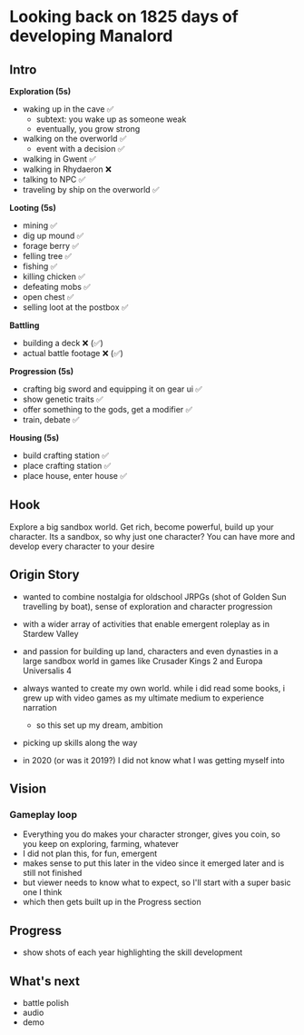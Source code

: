 # Looking back on 1825 days of developing Manalord
## Intro
**Exploration (5s)**
- waking up in the cave ✅
  - subtext: you wake up as someone weak
  - eventually, you grow strong
- walking on the overworld ✅
  - event with a decision ✅
- walking in Gwent ✅
- walking in Rhydaeron ❌
- talking to NPC ✅
- traveling by ship on the overworld ✅

**Looting (5s)**
- mining ✅
- dig up mound ✅
- forage berry ✅
- felling tree ✅
- fishing ✅
- killing chicken ✅
- defeating mobs ✅
- open chest ✅
- selling loot at the postbox ✅

**Battling**
- building a deck ❌ (✅)
- actual battle footage ❌ (✅)

**Progression (5s)**
- crafting big sword and equipping it on gear ui ✅
- show genetic traits ✅
- offer something to the gods, get a modifier ✅
- train, debate ✅

**Housing (5s)**
- build crafting station ✅
- place crafting station ✅
- place house, enter house ✅

## Hook
Explore a big sandbox world. Get rich, become powerful, build up your character. Its a sandbox, so why just one character? You can have more and develop every character to your desire

## Origin Story
- wanted to combine nostalgia for oldschool JRPGs (shot of Golden Sun travelling by boat), sense of exploration and character progression
- with a wider array of activities that enable emergent roleplay as in Stardew Valley
- and passion for building up land, characters and even dynasties in a large sandbox world in games like Crusader Kings 2 and Europa Universalis 4
- always wanted to create my own world. while i did read some books, i grew up with video games as my ultimate medium to experience narration
  - so this set up my dream, ambition

- picking up skills along the way
- in 2020 (or was it 2019?) I did not know what I was getting myself into

## Vision
### Gameplay loop
- Everything you do makes your character stronger, gives you coin, so you keep on exploring, farming, whatever
- I did not plan this, for fun, emergent
- makes sense to put this later in the video since it emerged later and is still not finished
- but viewer needs to know what to expect, so I'll start with a super basic one I think
- which then gets built up in the Progress section

## Progress
- show shots of each year highlighting the skill development

## What's next
- battle polish
- audio
- demo